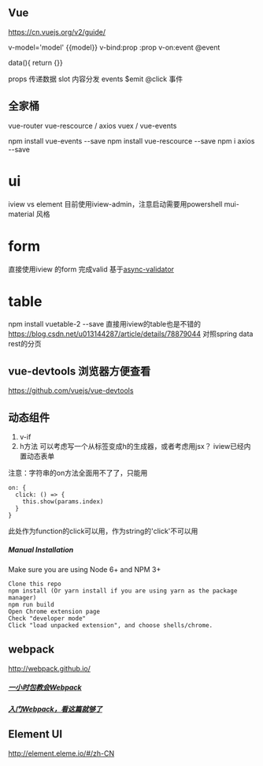 ## Vue
https://cn.vuejs.org/v2/guide/

v-model='model' {{model}}
v-bind:prop 	:prop
v-on:event   	@event

data(){ return {}}

props 传递数据
slot 内容分发
events $emit @click 事件

## 全家桶
vue-router
vue-rescource / axios
vuex / vue-events

npm install vue-events --save
npm install vue-rescource --save
npm i axios --save

# ui
iview vs element
目前使用iview-admin，注意启动需要用powershell
mui- material 风格

# form
直接使用iview 的form 完成valid
基于[async-validator](https://github.com/yiminghe/async-validator)

# table
npm install vuetable-2 --save
直接用iview的table也是不错的
https://blog.csdn.net/u013144287/article/details/78879044
对照spring data rest的分页


## vue-devtools 浏览器方便查看
https://github.com/vuejs/vue-devtools

## 动态组件
1. v-if
2. h方法
可以考虑写一个从标签变成h的生成器，或者考虑用jsx？
iview已经内置动态表单

注意：字符串的on方法全面用不了了，只能用
```
on: {
  click: () => {
    this.show(params.index)
  }
}
```
此处作为function的click可以用，作为string的'click'不可以用

##### Manual Installation

Make sure you are using Node 6+ and NPM 3+

    Clone this repo
    npm install (Or yarn install if you are using yarn as the package manager)
    npm run build
    Open Chrome extension page
    Check "developer mode"
    Click "load unpacked extension", and choose shells/chrome.

## webpack
http://webpack.github.io/
##### [一小时包教会Webpack](http://www.w2bc.com/Article/50764)
##### [入门Webpack，看这篇就够了](http://www.jianshu.com/p/42e11515c10f)


## Element UI
http://element.eleme.io/#/zh-CN
